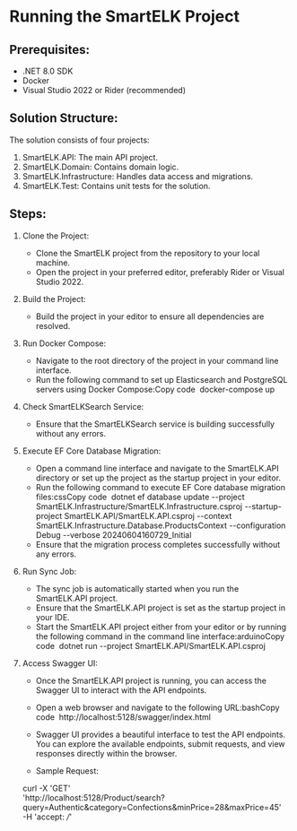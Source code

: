 # Running the SmartELK Project

## Prerequisites:

* .NET 8.0 SDK
* Docker
* Visual Studio 2022 or Rider (recommended)

## Solution Structure:

The solution consists of four projects:

  1. SmartELK.API: The main API project.
  2. SmartELK.Domain: Contains domain logic.
  3. SmartELK.Infrastructure: Handles data access and migrations.
  4. SmartELK.Test: Contains unit tests for the solution.

## Steps:

1. Clone the Project:
    * Clone the SmartELK project from the repository to your local machine.
    * Open the project in your preferred editor, preferably Rider or Visual Studio 2022.
      
2. Build the Project:
    * Build the project in your editor to ensure all dependencies are resolved.
      
3. Run Docker Compose:
    * Navigate to the root directory of the project in your command line interface.
    * Run the following command to set up Elasticsearch and PostgreSQL servers using Docker Compose:Copy code  docker-compose up
  
4. Check SmartELKSearch Service:
    * Ensure that the SmartELKSearch service is building successfully without any errors.
      
5. Execute EF Core Database Migration:
    * Open a command line interface and navigate to the SmartELK.API directory or set up the project as the startup project in your editor.
    * Run the following command to execute EF Core database migration files:cssCopy code  dotnet ef database update --project SmartELK.Infrastructure/SmartELK.Infrastructure.csproj --startup-project SmartELK.API/SmartELK.API.csproj --context SmartELK.Infrastructure.Database.ProductsContext --configuration Debug --verbose 20240604160729_Initial
       
    * Ensure that the migration process completes successfully without any errors.
      
6. Run Sync Job:
    * The sync job is automatically started when you run the SmartELK.API project.
    * Ensure that the SmartELK.API project is set as the startup project in your IDE.
    * Start the SmartELK.API project either from your editor or by running the following command in the command line interface:arduinoCopy code  dotnet run --project SmartELK.API/SmartELK.API.csproj
      
7. Access Swagger UI:
    * Once the SmartELK.API project is running, you can access the Swagger UI to interact with the API endpoints.
    * Open a web browser and navigate to the following URL:bashCopy code  http://localhost:5128/swagger/index.html  
    * Swagger UI provides a beautiful interface to test the API endpoints. You can explore the available endpoints, submit requests, and view responses directly within the browser.
  
    * Sample Request:
  
   curl -X 'GET' \
  'http://localhost:5128/Product/search?query=Authentic&category=Confections&minPrice=28&maxPrice=45' \
  -H 'accept: */*'

